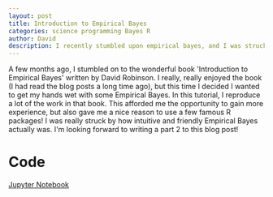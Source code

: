 ```yaml
---
layout: post
title: Introduction to Empirical Bayes
categories: science programming Bayes R
author: David
description: I recently stumbled upon empirical bayes, and I was struck by how intuitive and useful this method can be. In this blog post, I study this method in the context of baseball statistics.
---
```


A few months ago, I stumbled on to the wonderful book 'Introduction to Empirical
Bayes' written by David Robinson. I really, really enjoyed the book (I had
read the blog posts a long time ago), but this time I decided I wanted to get my
hands wet with some Empirical Bayes. In this tutorial, I reproduce a lot of the
work in that book. This afforded me the opportunity to gain more experience, but
also gave me a nice reason to use a few famous R packages! I was really struck
by how intuitive and friendly Empirical Bayes actually was. I'm looking forward
to writing a part 2 to this blog post!


# Code
[Jupyter Notebook](https://dangeles.github.io/jupyter/BaseBall_Statistics_Part1.html)
